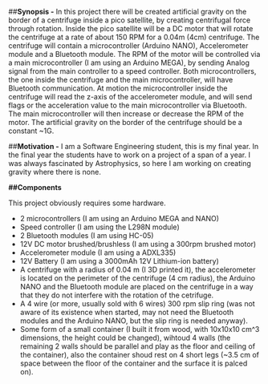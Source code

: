 ##<b>Synopsis -</b>
In this project there will be created artificial gravity on the border of a centrifuge inside a pico satellite, by creating centrifugal force through rotation.
Inside the pico satellite will be a DC motor that will rotate the centrifuge at a  rate of about 150 RPM for a 0.04m (4cm) centrifuge.
The centrifuge will contain a microcontroller (Arduino NANO), Accelerometer module and a Bluetooth module.
The RPM of the motor will be controlled via a main microcontroller (I am using an Arduino MEGA), by sending Analog signal from the main controller to a speed controller.
Both microcontrollers, the one inside the centrifuge and the main microcontroller, will have Bluetooth communication.
At motion the microcontroller inside the centrifuge will read the z-axis of the accelerometer module, and will send flags or the acceleration value to the main microcontroller via Bluetooth. The main microcontroller will then increase or decrease the RPM of the motor.
The artificial gravity on the border of the centrifuge should be a constant ~1G.

##<b>Motivation -</b>
I am a Software Engineering student, this is my final year. In the final year the students have to work on a project of a span of a year.
I was always fascinated by Astrophysics, so here I am working on creating gravity where there is none.

<b>##Components</b>

This project obviously requires some hardware.
- 2 microcontrollers (I am using an Arduino MEGA and NANO)
- Speed controller (I am using the L298N module)
- 2 Bluetooth modules (I am using HC-05)
- 12V DC motor brushed/brushless (I am using a 300rpm brushed motor)
- Accelerometer module (I am using a ADXL335)
- 12V Battery (I am using a 3000mAh 12V Lithium-ion battery)
- A centrifuge with a radius of 0.04 m (I 3D printed it), the accelerometer is located on the perimeter of the centrifuge (4 cm radius), the Arduino NANO and the Bluetooth module are placed on the centrifuge in a way that they do not interfere with the rotation of the cetrifuge.
- A 4 wire (or more, usually sold with 6 wires) 300 rpm slip ring (was not aware of its existence when started, may not need the Bluetooth modules and the Arduino NANO, but the slip ring is needed anyway).
- Some form of a small container (I built it from wood, with 10x10x10 cm^3 dimensions, the height could be changed), wihtoud 4 walls (the remaining 2 walls should be parallel and play as the floor and ceiling of the container), also the container shoud rest on 4 short legs (~3.5 cm of space between the floor of the container and the surface it is palced on).


